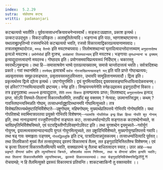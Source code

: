 ```yaml
---
index:  5.2.29
sutra:  संप्रोदश्च कटच्
vritti:  padamanjari
---
```


 कटच्प्रत्ययो भवतीति। पूर्ववत्ससाधनक्रियावचनेभ्यस्वार्थे। सङ्कटःउप्रज्ञातः, प्रकाश इत्यर्थः। उत्कटःउउद्भूतः। विकटःउविकृतः।
अलाबूतिलेत्यादि। भङ्गाभ्य इति पाठः, भह्गाशब्दष्टावन्तः। यथालाबूप्रभृतिभ्यो रजस्यभिधेये कटच्प्रत्ययो भवति, रजसो विकारत्वाद्विकारप्रत्ययानामपवादः। तत्रालाबूशब्दादोरञः, `मयड् वैतयोः` इति मयटश्चापवादः। तिलोमाशब्दाभ्यां घृतादित्वादन्तोदात्ताब्याम् `अनुदात्तादेश्च` इत्यञो मयटश्च। `उमोर्णयोर्वा` इति वुञ्श्च, `असंज्ञायां तिलयवाभ्याम्` इति मयटश्च। भङ्गायाः `तृणधान्यानां च द्वयषाम्` इत्याद्युदात्तत्वादणो मयदस्च।
गोष्ठादय इति। प्रयोगसमवायिप्रत्ययरूपं निर्दिष्टम्। चकारस्तु स्वरार्थेऽनुबन्द्वव्यः। तथा हि--समासाश्रयेण भाष्ये एतत्प्रत्याख्यातम्, समासे चान्तोदात्तत्वं भवति। सर्वत्रादिशब्दः प्रकारे। गवां स्थानमिति। `तस्येदम्` इत्यत्रार्थे `सर्वत्र गोरजादिप्रत्ययप्रसङ्गे यत्` इति यति प्राप्ते गोष्ठच्प्रत्ययः; अप्रसृतावयवः समूहःउसङ्घातः, प्रसृतावयवस्तुउविस्तारः, उभावपि सामूहितानामपवादौ।
द्वित्व इति। प्रकृत्यर्थस्य द्वित्वे द्योत्य इत्यर्थः। उष्टगोयुगमिति। द्वयं युगमित्यादिवद् द्वयवयवसङ्घाभिधायित्वादेकवचनम्। एवं हस्ति???गवमित्यादावपि द्रष्टव्यम्।
स्नेह इति। स्निहयन्त्यनेनेति स्नेहःउद्रवरूप इङ्गुदादीनां विकारः। तत्र इङ्गुदशब्दः `लघावन्ते` इत्याद्युदात्तः, ततः `तस्य विकारः` इत्यण्प्रत्ययः प्राप्तः; तिलशब्दाद् `अनुदात्तादेश्च` इत्यञ् प्राप्त, सोऽपि त्विष्यते-तिलानां विकारस्तैलमिति, तत्तर्हीदं बहु वक्तवम् ? नेत्याह; उपमानात्सिद्धम्। कथम् ? गावस्तिष्ठन्त्यस्मिन्नति गोष्ठम्, तत्साधर्म्यादुष्ट्रादिस्थानमपि गोष्ठमित्युच्यते। तत्र विसेषप्रतिपत्त्यर्थमुष्टादिभिर्विशेष्टते--उष्ट्रगोष्ठम्, महिषगोष्ठम्; मुख्यार्थप्रतिपत्तये गोभिरपि गोगोष्ठमिति। यथा गोपतिशब्दे स्वामिमात्रपरतया प्रयुक्ते गोभिरपि विशेषणम्--`गवामसि गोपतिरेक इन्द्रः` `विज्ञा हित्वा गोपतिं शूर गोनाम्` इति, तथा नानाद्रव्याणां रज्जुवीरणादीनां सङ्घातः कटः, तत्साधर्म्यादन्योऽपि सङ्गातःक कटशब्देनोच्यते, स चाविप्रभृतिभिर्विशेषयिष्यते, एवं पटवद्विस्तीर्णोऽविसह्गोऽविपट इति। तथा युगशब्देन द्वयमुच्यते--गवोर्युगं गोयुगम्, द्वयात्मत्वसामान्यादन्यदपि युगलं गोयुगमित्युच्यते, तत उष्ट्रादिभिर्विशेष्यते, मुख्यगोयुगप्रतिपत्तये गवापि। तथा षड् गावः समाहृताः पड्गवम्, `गोरतद्धितलुकि` इति टच्, पात्रादित्वान्नपुंसकत्वम्। तत्साधर्म्यादित्यादि पूर्ववत्। तथा तिलविकारो मुख्यं तैलं तत्सादृश्याद् द्रवरुपं विकारमात्रं तैलम्, तत इङ्गुदादिभिस्तिलैश्च विशेषणम्। एवं च कृत्वा तिलानां विकारस्तैलमित्यपि भवति, वाक्यप्रारम्भे चु तैलचा बाधितत्वादन स्यात्।
उपर आह--`यथा प्रकृष्टो वीणायां प्रवीण इति व्युत्पत्तिमात्रं क्रियते, कौशलमेव त्वस्य निमित्तम्, तथा च वीणायां प्रविण इत्यपि भवति; तथा तिलानां विकारस्तैलमिति व्युत्पत्तिमात्रम्, द्रवरूपो विकारस्त्वस्यार्थः। तथा चेङ्गुदादिभिर्विसेषणसिद्धिः`तत्तु न रोचयामहे; न हि तैलमित्युक्ते द्रवरूपं विकारमात्रं प्रतियन्ति। शाकटच्शाकिनौ तु वक्तव्यावेव ।।

